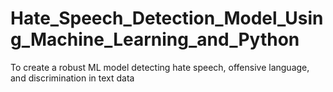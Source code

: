 # Hate_Speech_Detection_Model_Using_Machine_Learning_and_Python
To create a robust ML model detecting hate speech, offensive language, and discrimination in text data
